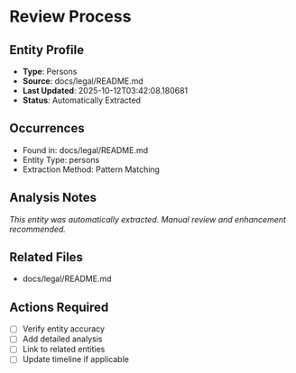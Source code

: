 # Review Process

## Entity Profile
- **Type**: Persons
- **Source**: docs/legal/README.md
- **Last Updated**: 2025-10-12T03:42:08.180681
- **Status**: Automatically Extracted

## Occurrences
- Found in: docs/legal/README.md
- Entity Type: persons
- Extraction Method: Pattern Matching

## Analysis Notes
*This entity was automatically extracted. Manual review and enhancement recommended.*

## Related Files
- docs/legal/README.md

## Actions Required
- [ ] Verify entity accuracy
- [ ] Add detailed analysis
- [ ] Link to related entities
- [ ] Update timeline if applicable

